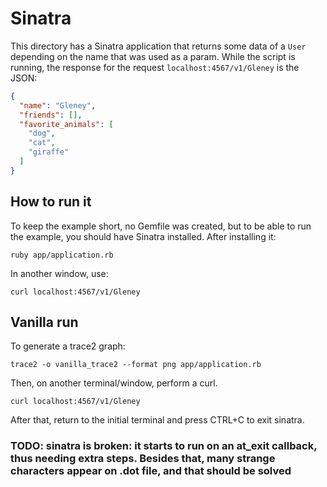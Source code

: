 # Sinatra

This directory has a Sinatra application that returns some
data of a `User` depending on the name that was used as a param.
While the script is running, the response for the request
`localhost:4567/v1/Gleney` is the JSON:

```json
{
  "name": "Gleney",
  "friends": [],
  "favorite_animals": [
    "dog",
    "cat",
    "giraffe"
  ]
}
```
## How to run it

To keep the example short, no Gemfile was created, but to be able to run the example, you
should have Sinatra installed. After installing it:

```
ruby app/application.rb
```

In another window, use:

```
curl localhost:4567/v1/Gleney
```

## Vanilla run

To generate a trace2 graph:

```
trace2 -o vanilla_trace2 --format png app/application.rb
```

Then, on another terminal/window, perform a curl.

```
curl localhost:4567/v1/Gleney
```

After that, return to the initial terminal
and press CTRL+C to exit sinatra.

### TODO: sinatra is broken: it starts to run on an at_exit callback, thus needing extra steps. Besides that, many strange characters appear on .dot file, and that should be solved
